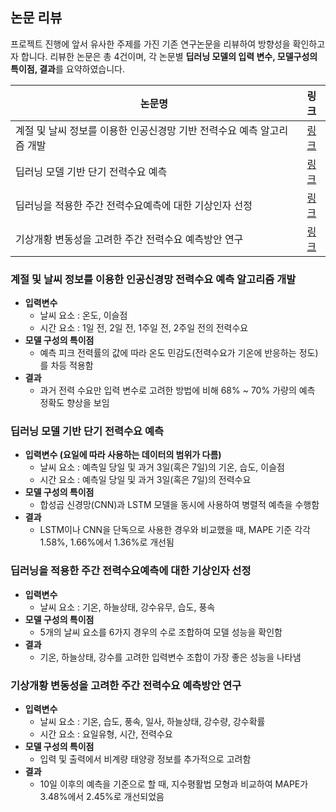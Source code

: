 ## 논문 리뷰

프로젝트 진행에 앞서 유사한 주제를 가진 기존 연구논문을 리뷰하여 방향성을 확인하고자 합니다.
리뷰한 논문은 총 4건이며, 각 논문별 **딥러닝 모델의 입력 변수, 모델구성의 특이점, 결과**를 요약하였습니다.

|논문명|링크|
|------|:---:|
|계절 및 날씨 정보를 이용한 인공신경망 기반 전력수요 예측 알고리즘 개발|[링크](https://www.dbpia.co.kr/journal/articleDetail?nodeId=NODE06601482)|
|딥러닝 모델 기반 단기 전력수요 예측|[링크](https://www.dbpia.co.kr/journal/articleDetail?nodeId=NODE08769107)|
|딥러닝을 적용한 주간 전력수요예측에 대한 기상인자 선정|[링크](https://www.dbpia.co.kr/journal/articleDetail?nodeId=NODE11069402)|
|기상개황 변동성을 고려한 주간 전력수요 예측방안 연구|[링크](https://www.dbpia.co.kr/journal/articleDetail?nodeId=NODE11103290)|

### 계절 및 날씨 정보를 이용한 인공신경망 전력수요 예측 알고리즘 개발
* **입력변수**
  * 날씨 요소 : 온도, 이슬점
  * 시간 요소 : 1일 전, 2일 전, 1주일 전, 2주일 전의 전력수요
* **모델 구성의 특이점**
  * 예측 피크 전력률의 값에 따라 온도 민감도(전력수요가 기온에 반응하는 정도)를 차등 적용함
* **결과**
  * 과거 전력 수요만 입력 변수로 고려한 방법에 비해 68% ~ 70% 가량의 예측 정확도 향상을 보임

### 딥러닝 모델 기반 단기 전력수요 예측
* **입력변수 (요일에 따라 사용하는 데이터의 범위가 다름)**
  * 날씨 요소 : 예측일 당일 및 과거 3일(혹은 7일)의 기온, 습도, 이슬점
  * 시간 요소 : 예측일 당일 및 과거 3일(혹은 7일)의 전력수요
* **모델 구성의 특이점**
  * 합성곱 신경망(CNN)과 LSTM 모델을 동시에 사용하여 병렬적 예측을 수행함
* **결과**
  * LSTM이나 CNN을 단독으로 사용한 경우와 비교했을 때, MAPE 기준 각각 1.58%, 1.66%에서 1.36%로 개선됨 

### 딥러닝을 적용한 주간 전력수요예측에 대한 기상인자 선정
* **입력변수**
  * 날씨 요소 : 기온, 하늘상태, 강수유무, 습도, 풍속
* **모델 구성의 특이점**
  * 5개의 날씨 요소를 6가지 경우의 수로 조합하여 모델 성능을 확인함
* **결과**
  * 기온, 하늘상태, 강수를 고려한 입력변수 조합이 가장 좋은 성능을 나타냄

### 기상개황 변동성을 고려한 주간 전력수요 예측방안 연구
* **입력변수**
  * 날씨 요소 : 기온, 습도, 풍속, 일사, 하늘상태, 강수량, 강수확률
  * 시간 요소 : 요일유형, 시간, 전력수요
* **모델 구성의 특이점**
  * 입력 및 출력에서 비계량 태양광 정보를 추가적으로 고려함
* **결과**
  * 10일 이후의 예측을 기준으로 할 때, 지수평활법 모형과 비교하여 MAPE가 3.48%에서 2.45%로 개선되었음
